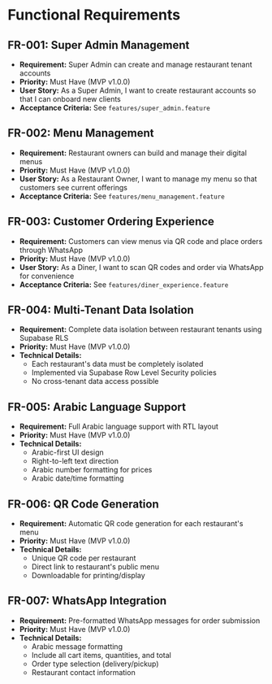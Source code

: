 # Functional Requirements

## FR-001: Super Admin Management
- **Requirement:** Super Admin can create and manage restaurant tenant accounts
- **Priority:** Must Have (MVP v1.0.0)
- **User Story:** As a Super Admin, I want to create restaurant accounts so that I can onboard new clients
- **Acceptance Criteria:** See `features/super_admin.feature`

## FR-002: Menu Management
- **Requirement:** Restaurant owners can build and manage their digital menus
- **Priority:** Must Have (MVP v1.0.0)
- **User Story:** As a Restaurant Owner, I want to manage my menu so that customers see current offerings
- **Acceptance Criteria:** See `features/menu_management.feature`

## FR-003: Customer Ordering Experience
- **Requirement:** Customers can view menus via QR code and place orders through WhatsApp
- **Priority:** Must Have (MVP v1.0.0)
- **User Story:** As a Diner, I want to scan QR codes and order via WhatsApp for convenience
- **Acceptance Criteria:** See `features/diner_experience.feature`

## FR-004: Multi-Tenant Data Isolation
- **Requirement:** Complete data isolation between restaurant tenants using Supabase RLS
- **Priority:** Must Have (MVP v1.0.0)
- **Technical Details:** 
  - Each restaurant's data must be completely isolated
  - Implemented via Supabase Row Level Security policies
  - No cross-tenant data access possible

## FR-005: Arabic Language Support
- **Requirement:** Full Arabic language support with RTL layout
- **Priority:** Must Have (MVP v1.0.0)
- **Technical Details:**
  - Arabic-first UI design
  - Right-to-left text direction
  - Arabic number formatting for prices
  - Arabic date/time formatting

## FR-006: QR Code Generation
- **Requirement:** Automatic QR code generation for each restaurant's menu
- **Priority:** Must Have (MVP v1.0.0)
- **Technical Details:**
  - Unique QR code per restaurant
  - Direct link to restaurant's public menu
  - Downloadable for printing/display

## FR-007: WhatsApp Integration
- **Requirement:** Pre-formatted WhatsApp messages for order submission
- **Priority:** Must Have (MVP v1.0.0)
- **Technical Details:**
  - Arabic message formatting
  - Include all cart items, quantities, and total
  - Order type selection (delivery/pickup)
  - Restaurant contact information